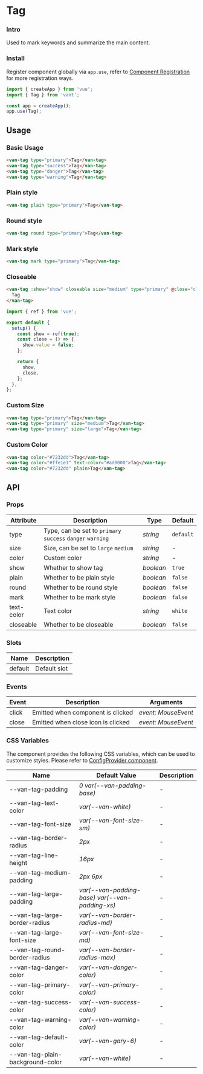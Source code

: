 # Tag

### Intro

Used to mark keywords and summarize the main content.

### Install

Register component globally via `app.use`, refer to [Component Registration](#/en-US/advanced-usage#zu-jian-zhu-ce) for more registration ways.

```js
import { createApp } from 'vue';
import { Tag } from 'vant';

const app = createApp();
app.use(Tag);
```

## Usage

### Basic Usage

```html
<van-tag type="primary">Tag</van-tag>
<van-tag type="success">Tag</van-tag>
<van-tag type="danger">Tag</van-tag>
<van-tag type="warning">Tag</van-tag>
```

### Plain style

```html
<van-tag plain type="primary">Tag</van-tag>
```

### Round style

```html
<van-tag round type="primary">Tag</van-tag>
```

### Mark style

```html
<van-tag mark type="primary">Tag</van-tag>
```

### Closeable

```html
<van-tag :show="show" closeable size="medium" type="primary" @close="close">
  Tag
</van-tag>
```

```js
import { ref } from 'vue';

export default {
  setup() {
    const show = ref(true);
    const close = () => {
      show.value = false;
    };

    return {
      show,
      close,
    };
  },
};
```

### Custom Size

```html
<van-tag type="primary">Tag</van-tag>
<van-tag type="primary" size="medium">Tag</van-tag>
<van-tag type="primary" size="large">Tag</van-tag>
```

### Custom Color

```html
<van-tag color="#7232dd">Tag</van-tag>
<van-tag color="#ffe1e1" text-color="#ad0000">Tag</van-tag>
<van-tag color="#7232dd" plain>Tag</van-tag>
```

## API

### Props

| Attribute | Description | Type | Default |
| --- | --- | --- | --- |
| type | Type, can be set to `primary` `success` `danger` `warning` | _string_ | `default` |
| size | Size, can be set to `large` `medium` | _string_ | - |
| color | Custom color | _string_ | - |
| show | Whether to show tag | _boolean_ | `true` |
| plain | Whether to be plain style | _boolean_ | `false` |
| round | Whether to be round style | _boolean_ | `false` |
| mark | Whether to be mark style | _boolean_ | `false` |
| text-color | Text color | _string_ | `white` |
| closeable | Whether to be closeable | _boolean_ | `false` |

### Slots

| Name    | Description  |
| ------- | ------------ |
| default | Default slot |

### Events

| Event | Description                        | Arguments           |
| ----- | ---------------------------------- | ------------------- |
| click | Emitted when component is clicked  | _event: MouseEvent_ |
| close | Emitted when close icon is clicked | _event: MouseEvent_ |

### CSS Variables

The component provides the following CSS variables, which can be used to customize styles. Please refer to [ConfigProvider component](#/en-US/config-provider).

| Name | Default Value | Description |
| --- | --- | --- |
| --van-tag-padding | _0 var(--van-padding-base)_ | - |
| --van-tag-text-color | _var(--van-white)_ | - |
| --van-tag-font-size | _var(--van-font-size-sm)_ | - |
| --van-tag-border-radius | _2px_ | - |
| --van-tag-line-height | _16px_ | - |
| --van-tag-medium-padding | _2px 6px_ | - |
| --van-tag-large-padding | _var(--van-padding-base) var(--van-padding-xs)_ | - |
| --van-tag-large-border-radius | _var(--van-border-radius-md)_ | - |
| --van-tag-large-font-size | _var(--van-font-size-md)_ | - |
| --van-tag-round-border-radius | _var(--van-border-radius-max)_ | - |
| --van-tag-danger-color | _var(--van-danger-color)_ | - |
| --van-tag-primary-color | _var(--van-primary-color)_ | - |
| --van-tag-success-color | _var(--van-success-color)_ | - |
| --van-tag-warning-color | _var(--van-warning-color)_ | - |
| --van-tag-default-color | _var(--van-gary-6)_ | - |
| --van-tag-plain-background-color | _var(--van-white)_ | - |

